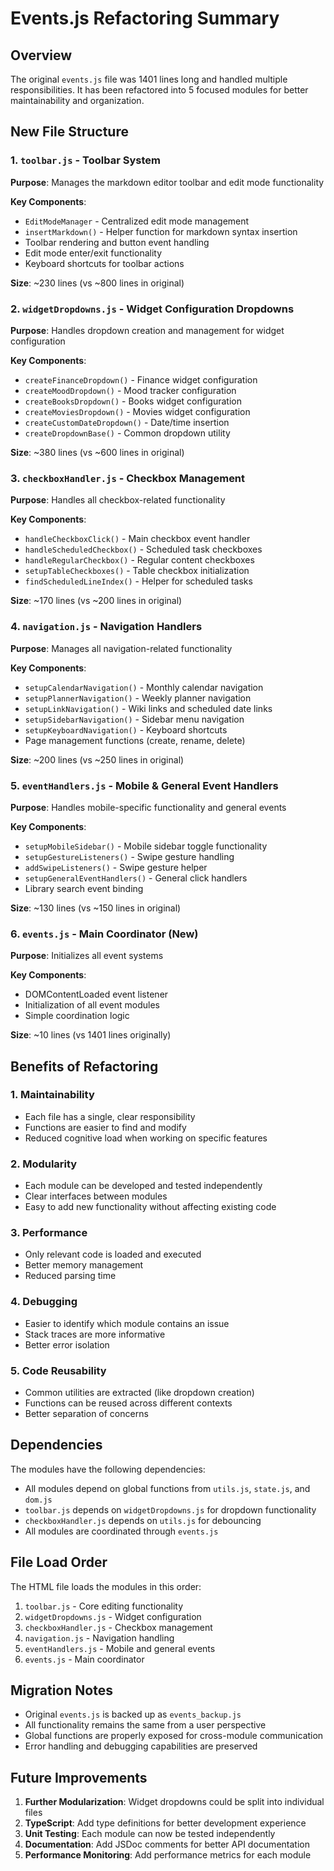 # Events.js Refactoring Summary

## Overview
The original `events.js` file was 1401 lines long and handled multiple responsibilities. It has been refactored into 5 focused modules for better maintainability and organization.

## New File Structure

### 1. `toolbar.js` - Toolbar System
**Purpose**: Manages the markdown editor toolbar and edit mode functionality

**Key Components**:
- `EditModeManager` - Centralized edit mode management
- `insertMarkdown()` - Helper function for markdown syntax insertion
- Toolbar rendering and button event handling
- Edit mode enter/exit functionality
- Keyboard shortcuts for toolbar actions

**Size**: ~230 lines (vs ~800 lines in original)

### 2. `widgetDropdowns.js` - Widget Configuration Dropdowns
**Purpose**: Handles dropdown creation and management for widget configuration

**Key Components**:
- `createFinanceDropdown()` - Finance widget configuration
- `createMoodDropdown()` - Mood tracker configuration
- `createBooksDropdown()` - Books widget configuration
- `createMoviesDropdown()` - Movies widget configuration
- `createCustomDateDropdown()` - Date/time insertion
- `createDropdownBase()` - Common dropdown utility

**Size**: ~380 lines (vs ~600 lines in original)

### 3. `checkboxHandler.js` - Checkbox Management
**Purpose**: Handles all checkbox-related functionality

**Key Components**:
- `handleCheckboxClick()` - Main checkbox event handler
- `handleScheduledCheckbox()` - Scheduled task checkboxes
- `handleRegularCheckbox()` - Regular content checkboxes
- `setupTableCheckboxes()` - Table checkbox initialization
- `findScheduledLineIndex()` - Helper for scheduled tasks

**Size**: ~170 lines (vs ~200 lines in original)

### 4. `navigation.js` - Navigation Handlers
**Purpose**: Manages all navigation-related functionality

**Key Components**:
- `setupCalendarNavigation()` - Monthly calendar navigation
- `setupPlannerNavigation()` - Weekly planner navigation
- `setupLinkNavigation()` - Wiki links and scheduled date links
- `setupSidebarNavigation()` - Sidebar menu navigation
- `setupKeyboardNavigation()` - Keyboard shortcuts
- Page management functions (create, rename, delete)

**Size**: ~200 lines (vs ~250 lines in original)

### 5. `eventHandlers.js` - Mobile & General Event Handlers
**Purpose**: Handles mobile-specific functionality and general events

**Key Components**:
- `setupMobileSidebar()` - Mobile sidebar toggle functionality
- `setupGestureListeners()` - Swipe gesture handling
- `addSwipeListeners()` - Swipe gesture helper
- `setupGeneralEventHandlers()` - General click handlers
- Library search event binding

**Size**: ~130 lines (vs ~150 lines in original)

### 6. `events.js` - Main Coordinator (New)
**Purpose**: Initializes all event systems

**Key Components**:
- DOMContentLoaded event listener
- Initialization of all event modules
- Simple coordination logic

**Size**: ~10 lines (vs 1401 lines originally)

## Benefits of Refactoring

### 1. **Maintainability**
- Each file has a single, clear responsibility
- Functions are easier to find and modify
- Reduced cognitive load when working on specific features

### 2. **Modularity**
- Each module can be developed and tested independently
- Clear interfaces between modules
- Easy to add new functionality without affecting existing code

### 3. **Performance**
- Only relevant code is loaded and executed
- Better memory management
- Reduced parsing time

### 4. **Debugging**
- Easier to identify which module contains an issue
- Stack traces are more informative
- Better error isolation

### 5. **Code Reusability**
- Common utilities are extracted (like dropdown creation)
- Functions can be reused across different contexts
- Better separation of concerns

## Dependencies

The modules have the following dependencies:
- All modules depend on global functions from `utils.js`, `state.js`, and `dom.js`
- `toolbar.js` depends on `widgetDropdowns.js` for dropdown functionality
- `checkboxHandler.js` depends on `utils.js` for debouncing
- All modules are coordinated through `events.js`

## File Load Order

The HTML file loads the modules in this order:
1. `toolbar.js` - Core editing functionality
2. `widgetDropdowns.js` - Widget configuration
3. `checkboxHandler.js` - Checkbox management
4. `navigation.js` - Navigation handling
5. `eventHandlers.js` - Mobile and general events
6. `events.js` - Main coordinator

## Migration Notes

- Original `events.js` is backed up as `events_backup.js`
- All functionality remains the same from a user perspective
- Global functions are properly exposed for cross-module communication
- Error handling and debugging capabilities are preserved

## Future Improvements

1. **Further Modularization**: Widget dropdowns could be split into individual files
2. **TypeScript**: Add type definitions for better development experience
3. **Unit Testing**: Each module can now be tested independently
4. **Documentation**: Add JSDoc comments for better API documentation
5. **Performance Monitoring**: Add performance metrics for each module
